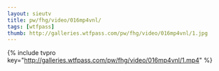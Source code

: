```yaml
--- 
layout: sieutv
title: pw/fhg/video/016mp4vnl/
tags: [wtfpass]
thumb: http://galleries.wtfpass.com/pw/fhg/video/016mp4vnl/1.jpg
---
```

{% include tvpro key="http://galleries.wtfpass.com/pw/fhg/video/016mp4vnl/1.mp4" %} 
